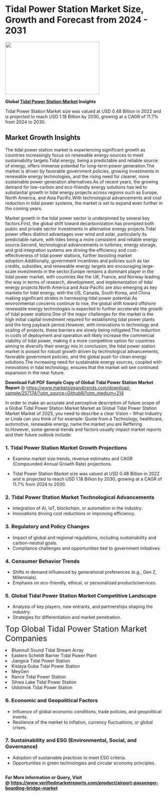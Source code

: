 <H1>Tidal Power Station Market Size, Growth and Forecast from 2024 - 2031</H1><img class="aligncenter size-medium wp-image-584254" src="https://thirdeyenews.in/wp-content/uploads/2024/09/Global-Market-Research-300x168.jpeg" alt="" width="300" height="168" /><p><strong>Global&nbsp;<a href="https://www.marketsizeandtrends.com/download-sample/257174/?utm_source=Github8j?utm_medium=214">Tidal Power Station Market</a> Insights</strong></p><p>Tidal Power Station Market size was valued at USD 0.48 Billion in 2022 and is projected to reach USD 1.18 Billion by 2030, growing at a CAGR of 11.7% from 2024 to 2030.</p><p><h2>Market Growth Insights</h2> <p>The tidal power station market is experiencing significant growth as countries increasingly focus on renewable energy sources to meet sustainability targets.Tidal energy, being a predictable and reliable source of energy, offers immense potential for long-term power generation.The market is driven by favorable government policies, growing investments in renewable energy technologies, and the rising need for cleaner, more sustainable power generation alternatives.As of recent years, the growing demand for low-carbon and eco-friendly energy solutions has led to substantial growth in tidal energy projects across regions such as Europe, North America, and Asia Pacific.With technological advancements and cost reduction in tidal power systems, the market is set to expand even further in the coming years.</p> <p>Market growth in the tidal power sector is underpinned by several key factors.First, the global shift toward decarbonization has prompted both public and private sector investments in alternative energy projects.Tidal power offers distinct advantages over wind and solar, particularly its predictable nature, with tides being a more consistent and reliable energy source.Second, technological advancements in turbines, energy storage, and grid integration systems are driving the efficiency and cost-effectiveness of tidal power stations, further boosting market adoption.Additionally, government incentives and policies such as tax credits, subsidies, and renewable energy targets are encouraging large-scale investments in the sector.Europe remains a dominant player in the tidal power market, with countries like the UK, France, and Norway leading the way in terms of research, development, and implementation of tidal energy projects.North America and Asia-Pacific are also emerging as key markets for tidal energy, with the US, Canada, South Korea, and China making significant strides in harnessing tidal power potential.As environmental concerns continue to rise, the global shift toward offshore renewable energy technologies is expected to further accelerate the growth of tidal power stations.One of the major challenges for the market is the high initial capital investment required for establishing tidal power plants and the long payback period.However, with innovations in technology and scaling of projects, these barriers are slowly being mitigated.The reduction in costs of deployment and operation will likely increase the commercial viability of tidal power, making it a more competitive option for countries aiming to diversify their energy mix.In conclusion, the tidal power station market is poised for robust growth driven by technological advancements, favorable government policies, and the global push for clean energy solutions.The increasing need for sustainable energy sources, coupled with innovations in tidal technology, ensures that the market will see continued expansion in the near future.</p> <p><span class=""><strong>Download Full PDF Sample Copy of Global Tidal Power Station Market Report</strong> @ <a href="https://www.marketsizeandtrends.com/download-sample/257174/?utm_source=Github8j?utm_medium=214" target="_blank">https://www.marketsizeandtrends.com/download-sample/257174/?utm_source=Github8j?utm_medium=214</a></span></p><p>In order to make an accurate and perceptive description of future scope of a Global&nbsp;Tidal Power Station Market Market as Global&nbsp;Tidal Power Station Market Market of 2025, you need to describe a clear Vision &ndash; What Industry or Linda can you think of for example: Quote from a Technology, healthcare, automotive, renewable energy, name the market you are Reffering to.However, some general trends and factors usually impact market reports and their future outlook include:</p><h3>1.&nbsp;<strong>Tidal Power Station Market Growth Projections</strong></h3><ul><li>Examine market size trends, revenue estimates and CAGR (Compounded Annual Growth Rate) projections.</li><li><p>Tidal Power Station Market size was valued at USD 0.48 Billion in 2022 and is projected to reach USD 1.18 Billion by 2030, growing at a CAGR of 11.7% from 2024 to 2030.</p></li></ul><h3>2.&nbsp;<strong>Tidal Power Station Market Technological Advancements</strong></h3><ul><li>Integration of AI, IoT, blockchain, or automation in the industry.</li><li>Innovations driving cost reductions or improving efficiency.</li></ul><h3>3.&nbsp;<strong>Regulatory and Policy Changes</strong></h3><ul><li>Impact of global and regional regulations, including sustainability and carbon-neutral goals.</li><li>Compliance challenges and opportunities tied to government initiatives.</li></ul><h3>4.&nbsp;<strong>Consumer Behavior Trends</strong></h3><ul><li>Shifts in demand influenced by generational preferences (e.g., Gen Z, Millennials).</li><li>Emphasis on eco-friendly, ethical, or personalized products/services.</li></ul><h3>5.&nbsp;<strong>Global Tidal Power Station Market Competitive Landscape</strong></h3><ul><li>Analysis of key players, new entrants, and partnerships shaping the industry.</li><li>Strategies for differentiation and market penetration.</li></ul><p data-pm-slice="1 1 []"><span style="color: inherit; font-family: inherit; font-size: 25px;">Top Global Tidal Power Station Market Companies</span></p><div class="" data-test-id=""><p><li>Bluemull Sound Tidal Stream Array</li><li> Eastern Scheldt Barrier Tidal Power Plant</li><li> Jiangxia Tidal Power Station</li><li> Kislaya Guba Tidal Power Station</li><li> MeyGen</li><li> Rance Tidal Power Station</li><li> Sihwa Lake Tidal Power Station</li><li> Uldolmok Tidal Power Station</li></p></div><h3>6.&nbsp;<strong>Economic and Geopolitical Factors</strong></h3><ul><li>Influence of global economic conditions, trade policies, and geopolitical events.</li><li>Resilience of the market to inflation, currency fluctuations, or global crises.</li></ul><h3>7.&nbsp;<strong>Sustainability and ESG (Environmental, Social, and Governance)</strong></h3><ul><li>Adoption of sustainable practices to meet ESG criteria.</li><li>Opportunities in green technologies and circular economy principles.</li></ul><h2><strong style="font-size: 14px;">For More Information or Query, Visit @&nbsp;</strong><a style="background-color: #ffffff; font-size: 14px;" href="https://www.marketsizeandtrends.com/report/tidal-power-station-market/" target="_blank">https://www.verifiedmarketreports.com/product/airport-passenger-boarding-bridge-market</a></h2>